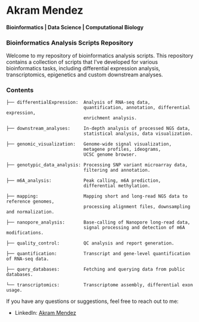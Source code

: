 # Akram Mendez
#### Bioinformatics | Data Science | Computational Biology

### Bioinformatics Analysis Scripts Repository

Welcome to my repository of bioinformatics analysis scripts. This repository contains a collection of scripts that I've developed for various bioinformatics tasks, including differential expression analysis, transcriptomics, epigenetics and custom downstream analyses.

### Contents
```
├── differentialExpression:  Analysis of RNA-seq data, 
                             quantification, annotation, differential expression, 
                             enrichment analysis.

├── downstream_analyses:     In-depth analysis of processed NGS data, 
                             statistical analysis, data visualization.

├── genomic_visualization:   Genome-wide signal visualization, 
                             metagene profiles, ideograms, 
                             UCSC genome browser.

├── genotypic_data_analysis: Processing SNP variant microarray data, 
                             filtering and annotation.

├── m6A_analysis:            Peak calling, m6A prediction,
                             differential methylation.

├── mapping:                 Mapping short and long-read NGS data to reference genomes, 
                             processing alignment files, downsampling and normalization.

├── nanopore_analysis:       Base-calling of Nanopore long-read data, 
                             signal processing and detection of m6A modifications. 

├── quality_control:         QC analysis and report generation.

├── quantification:          Transcript and gene-level quantification of RNA-seq data.

├── query_databases:         Fetching and querying data from public databases.

└── transcriptomics:         Transcriptome assembly, differential exon usage.
```

If you have any questions or suggestions, feel free to reach out to me:
- LinkedIn: [Akram Mendez]([https://www.linkedin.com/in/akram-mendez/](https://www.linkedin.com/in/akram-mendez/))

